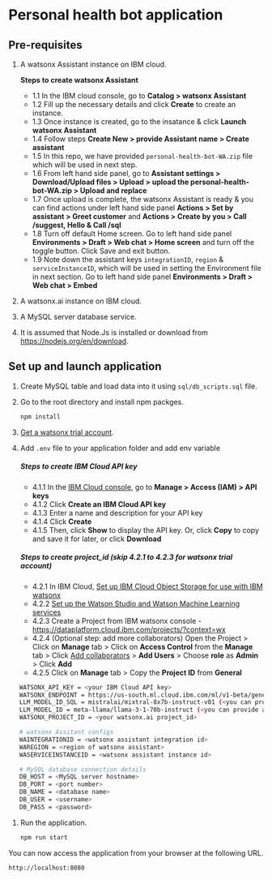# Personal health bot application

## Pre-requisites

1. A watsonx Assistant instance on IBM cloud.

   **Steps to create watsonx Assistant**

   - 1.1 In the IBM cloud console, go to **Catalog > watsonx Assistant**
   - 1.2 Fill up the necessary details and click **Create** to create an instance.
   - 1.3 Once instance is created, go to the insatance & click **Launch watsonx Assistant**
   - 1.4 Follow steps **Create New > provide Assistant name > Create assistant**
   - 1.5 In this repo, we have provided `personal-health-bot-WA.zip` file which will be used in next step.
   - 1.6 From left hand side panel, go to **Assistant settings > Download/Upload files > Upload > upload the personal-health-bot-WA.zip > Upload and replace**
   - 1.7 Once upload is complete, the watsonx Assistant is ready & you can find actions under left hand side panel **Actions > Set by assistant > Greet customer** and **Actions > Create by you > Call /suggest, Hello & Call /sql**
   - 1.8 Turn off default Home screen. Go to left hand side panel **Environments > Draft > Web chat > Home screen** and turn off the toggle button. Click Save and exit button.
   - 1.9 Note down the assistant keys `integrationID`, `region` & `serviceInstanceID`, which will be used in setting the Environment file in next section. Go to left hand side panel **Environments > Draft > Web chat > Embed**

2. A watsonx.ai instance on IBM cloud.
3. A MySQL server database service.
4. It is assumed that Node.Js is installed or download from <https://nodejs.org/en/download>.

## Set up and launch application

1. Create MySQL table and load data into it using `sql/db_scripts.sql` file.

2. Go to the root directory and install npm packges.

   ```sh
   npm install
   ```

3. [Get a watsonx trial account](https://dataplatform.cloud.ibm.com/registration/stepone?context=wx).

4. Add `.env` file to your application folder and add env variable

   ##### Steps to create IBM Cloud API key

   - 4.1.1 In the [IBM Cloud console](https://cloud.ibm.com/), go to **Manage > Access (IAM) > API keys**
   - 4.1.2 Click **Create an IBM Cloud API key**
   - 4.1.3 Enter a name and description for your API key
   - 4.1.4 Click **Create**
   - 4.1.5 Then, click **Show** to display the API key. Or, click **Copy** to copy and save it for later, or click **Download**

   ##### Steps to create project_id (skip 4.2.1 to 4.2.3 for watsonx trial account)

   - 4.2.1 In IBM Cloud, [Set up IBM Cloud Object Storage for use with IBM watsonx](https://dataplatform.cloud.ibm.com/docs/content/wsj/console/wdp_admin_cos.html?context=wx&audience=wdp)
   - 4.2.2 [Set up the Watson Studio and Watson Machine Learning services](https://dataplatform.cloud.ibm.com/docs/content/wsj/getting-started/set-up-ws.html?context=wx&audience=wdp)
   - 4.2.3 Create a Project from IBM watsonx console - https://dataplatform.cloud.ibm.com/projects/?context=wx
   - 4.2.4 (Optional step: add more collaborators) Open the Project > Click on **Manage** tab > Click on **Access Control** from the **Manage** tab > Click [Add collaborators](https://dataplatform.cloud.ibm.com/docs/content/wsj/getting-started/collaborate.html?context=wx&audience=wdp#add-collaborators) > **Add Users** > Choose **role** as **Admin** > Click **Add**
   - 4.2.5 Click on **Manage** tab > Copy the **Project ID** from **General**

```sh
   WATSONX_API_KEY = <your IBM Cloud API key>
   WATSONX_ENDPOINT = https://us-south.ml.cloud.ibm.com/ml/v1-beta/generation/text?version=2023-05-29
   LLM_MODEL_ID_SQL = mistralai/mixtral-8x7b-instruct-v01 (<you can provide any other mnodel as well>)
   LLM_MODEL_ID = meta-llama/llama-3-1-70b-instruct (<you can provide any other mnodel as well>)
   WATSONX_PROJECT_ID = <your watsonx.ai project_id>

   # watsonx Assitant configs
   WAINTEGRATIONID = <watsonx assistant integration id>
   WAREGION = <region of watsonx assistant>
   WASERVICEINSTANCEID = <watsonx assistant instance id>

   # MySQL database connection details
   DB_HOST = <MySQL server hostname>
   DB_PORT = <port number>
   DB_NAME = <database name>
   DB_USER = <username>
   DB_PASS = <password>
```

1. Run the application.

   ```sh
   npm run start
   ```

You can now access the application from your browser at the following URL.

```url
http://localhost:8080
```

